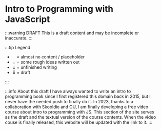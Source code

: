 # Intro to Programming with JavaScript

:::warning DRAFT
This is a draft content and may be incomplete or inaccurate.
:::

:::tip Legend

- ⠀ = almost no content / placeholder
- ⠤ = some rough ideas written out
- ⠶ = unfinished writing
- ⠿ = draft

:::

:::info About this draft
I have always wanted to write an intro to programming book since I first registered this domain back in 2015, but I never have the needed push to finally do it. In 2023, thanks to a collaboration with Skooldio and CU, I am finally developing a free video course about intro to programming with JS. This section of the site serves as the draft and the textual version of the course contents. When the video couse is finally released, this website will be updated with the link to it.
:::